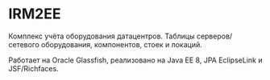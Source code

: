 # IRM2EE

Комплекс учёта оборудования датацентpов. Таблицы серверов/сетевого оборудования, компонентов, стоек и локаций.

Работает на Oracle Glassfish, реализовано на Java EE 8, JPA EclipseLink и JSF/Richfaces.

